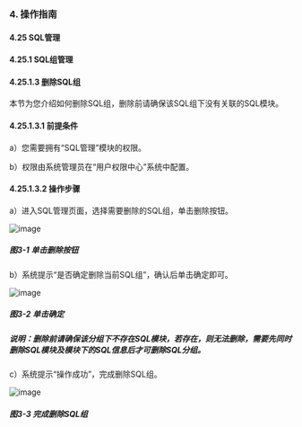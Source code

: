 ### 4. 操作指南

#### 4.25 SQL管理

#### 4.25.1 SQL组管理

#### 4.25.1.3 删除SQL组

本节为您介绍如何删除SQL组，删除前请确保该SQL组下没有关联的SQL模块。

#### 4.25.1.3.1 前提条件

a）您需要拥有“SQL管理”模块的权限。

b）权限由系统管理员在“用户权限中心”系统中配置。

#### 4.25.1.3.2 操作步骤

a）进入SQL管理页面，选择需要删除的SQL组，单击删除按钮。

![image](https://user-images.githubusercontent.com/79617492/201885420-f6c1e79c-6eef-4ea5-b22e-22f384962e53.png)

##### 图3-1 单击删除按钮

b）系统提示“是否确定删除当前SQL组”，确认后单击确定即可。

![image](https://user-images.githubusercontent.com/79617492/201885434-3be9a5da-5257-4676-b9b9-1aa10bc5c208.png)

##### 图3-2 单击确定

##### 说明：删除前请确保该分组下不存在SQL模块，若存在，则无法删除，需要先同时删除SQL模块及模块下的SQL信息后才可删除SQL分组。

c）系统提示“操作成功”，完成删除SQL组。

![image](https://user-images.githubusercontent.com/79617492/201885466-20aedbe9-221d-420d-aaa8-adc31d07b34b.png)

##### 图3-3 完成删除SQL组
